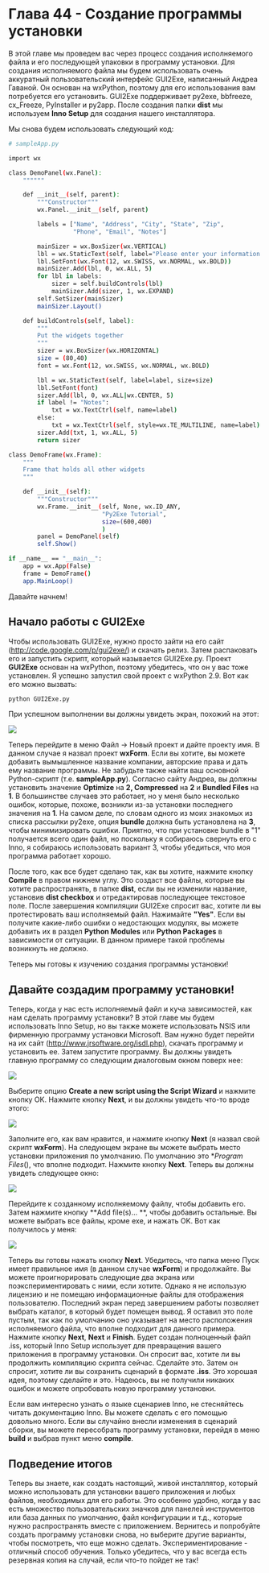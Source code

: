 # Глава 44 - Создание программы установки

В этой главе мы проведем вас через процесс создания исполняемого файла и его последующей упаковки в программу установки. Для создания исполняемого файла мы будем использовать очень аккуратный пользовательский интерфейс GUI2Exe, написанный Андреа Гаваной. Он основан на wxPython, поэтому для его использования вам потребуется его установить. GUI2Exe поддерживает py2exe, bbfreeze, cx_Freeze, PyInstaller и py2app. После создания папки **dist** мы используем **Inno Setup** для создания нашего инсталлятора.

Мы снова будем использовать следующий код:

```sh
# sampleApp.py

import wx

class DemoPanel(wx.Panel):
    """"""

    def __init__(self, parent):
        """Constructor"""
        wx.Panel.__init__(self, parent)

        labels = ["Name", "Address", "City", "State", "Zip",
                  "Phone", "Email", "Notes"]

        mainSizer = wx.BoxSizer(wx.VERTICAL)
        lbl = wx.StaticText(self, label="Please enter your information here:")
        lbl.SetFont(wx.Font(12, wx.SWISS, wx.NORMAL, wx.BOLD))
        mainSizer.Add(lbl, 0, wx.ALL, 5)
        for lbl in labels:
            sizer = self.buildControls(lbl)
            mainSizer.Add(sizer, 1, wx.EXPAND)
        self.SetSizer(mainSizer)
        mainSizer.Layout()

    def buildControls(self, label):
        """
        Put the widgets together
        """
        sizer = wx.BoxSizer(wx.HORIZONTAL)
        size = (80,40)
        font = wx.Font(12, wx.SWISS, wx.NORMAL, wx.BOLD)

        lbl = wx.StaticText(self, label=label, size=size)
        lbl.SetFont(font)
        sizer.Add(lbl, 0, wx.ALL|wx.CENTER, 5)
        if label != "Notes":
            txt = wx.TextCtrl(self, name=label)
        else:
            txt = wx.TextCtrl(self, style=wx.TE_MULTILINE, name=label)
        sizer.Add(txt, 1, wx.ALL, 5)
        return sizer

class DemoFrame(wx.Frame):
    """
    Frame that holds all other widgets
    """

    def __init__(self):
        """Constructor"""
        wx.Frame.__init__(self, None, wx.ID_ANY,
                          "Py2Exe Tutorial",
                          size=(600,400)
                          )
        panel = DemoPanel(self)
        self.Show()

if __name__ == "__main__":
    app = wx.App(False)
    frame = DemoFrame()
    app.MainLoop()
```

Давайте начнем!

## Начало работы с GUI2Exe

Чтобы использовать GUI2Exe, нужно просто зайти на его сайт (http://code.google.com/p/gui2exe/) и скачать релиз. Затем распаковать его и запустить скрипт, который называется GUI2Exe.py. Проект **GUI2Exe** основан на wxPython, поэтому убедитесь, что он у вас тоже установлен. Я успешно запустил свой проект с wxPython 2.9. Вот как его можно вызвать:

```sh
python GUI2Exe.py
```

При успешном выполнении вы должны увидеть экран, похожий на этот:

![](gui2exe.jpg)

Теперь перейдите в меню Файл -> Новый проект и дайте проекту имя. В данном случае я назвал проект **wxForm**. Если вы хотите, вы можете добавить вымышленное название компании, авторские права и дать ему название программы. Не забудьте также найти ваш основной Python-скрипт (т.е. **sampleApp.py**). Согласно сайту Андреа, вы должны установить значение **Optimize** на **2, Compressed** на **2** и **Bundled Files** на **1**. В большинстве случаев это работает, но у меня было несколько ошибок, которые, похоже, возникли из-за установки последнего значения на **1**. На самом деле, по словам одного из моих знакомых из списка рассылки py2exe, опция **bundle** должна быть установлена на **3**, чтобы минимизировать ошибки. Приятно, что при установке bundle в "1" получается всего один файл, но поскольку я собираюсь свернуть его с Inno, я собираюсь использовать вариант 3, чтобы убедиться, что моя программа работает хорошо.

После того, как все будет сделано так, как вы хотите, нажмите кнопку **Compile** в правом нижнем углу. Это создаст все файлы, которые вы хотите распространять, в папке **dist**, если вы не изменили название, установив **dist checkbox** и отредактировав последующее текстовое поле. После завершения компиляции GUI2Exe спросит вас, хотите ли вы протестировать ваш исполняемый файл. Нажимайте **"Yes"**. Если вы получите какие-либо ошибки о недостающих модулях, вы можете добавить их в раздел **Python Modules** или **Python Packages** в зависимости от ситуации. В данном примере такой проблемы возникнуть не должно.

Теперь мы готовы к изучению создания программы установки!

## Давайте создадим программу установки!

Теперь, когда у нас есть исполняемый файл и куча зависимостей, как нам сделать программу установки? В этой главе мы будем использовать Inno Setup, но вы также можете использовать NSIS или фирменную программу установки Microsoft. Вам нужно будет перейти на их сайт (http://www.jrsoftware.org/isdl.php), скачать программу и установить ее. Затем запустите программу. Вы должны увидеть главную программу со следующим диалоговым окном поверх нее:

![](inno_welcome.jpg)

Выберите опцию **Create a new script using the Script Wizard** и нажмите кнопку OK. Нажмите кнопку **Next**, и вы должны увидеть что-то вроде этого:

![](inno_setup_1.jpg)

Заполните его, как вам нравится, и нажмите кнопку **Next** (я назвал свой скрипт **wxForm**). На следующем экране вы можете выбрать место установки приложения по умолчанию. По умолчанию это **Program Files*(), что вполне подходит. Нажмите кнопку **Next**. Теперь вы должны увидеть следующее окно:

![](inno_setup_2.jpg)

Перейдите к созданному исполняемому файлу, чтобы добавить его. Затем нажмите кнопку **Add file(s)... **, чтобы добавить остальные. Вы можете выбрать все файлы, кроме exe, и нажать OK. Вот как получилось у меня:

![](inno_setup_3.jpg)

Теперь вы готовы нажать кнопку **Next**. Убедитесь, что папка меню Пуск имеет правильное имя (в данном случае **wxForm**) и продолжайте. Вы можете проигнорировать следующие два экрана или поэкспериментировать с ними, если хотите. Однако я не использую лицензию и не помещаю информационные файлы для отображения пользователю. Последний экран перед завершением работы позволяет выбрать каталог, в который будет помещен вывод. Я оставил это поле пустым, так как по умолчанию оно указывает на место расположения исполняемого файла, что вполне подходит для данного примера. Нажмите кнопку **Next**, **Next** и **Finish**. Будет создан полноценный файл .iss, который Inno Setup использует для превращения вашего приложения в программу установки. Он спросит вас, хотите ли вы продолжить компиляцию скрипта сейчас. Сделайте это. Затем он спросит, хотите ли вы сохранить сценарий в формате **.iss**. Это хорошая идея, поэтому сделайте и это. Надеюсь, вы не получили никаких ошибок и можете опробовать новую программу установки.

Если вам интересно узнать о языке сценариев Inno, не стесняйтесь читать документацию Inno. Вы можете сделать с его помощью довольно много. Если вы случайно внесли изменения в сценарий сборки, вы можете пересобрать программу установки, перейдя в меню **build** и выбрав пункт меню **compile**.

## Подведение итогов

Теперь вы знаете, как создать настоящий, живой инсталлятор, который можно использовать для установки вашего приложения и любых файлов, необходимых для его работы. Это особенно удобно, когда у вас есть множество пользовательских значков для панелей инструментов или база данных по умолчанию, файл конфигурации и т.д., которые нужно распространять вместе с приложением. Вернитесь и попробуйте создать программу установки снова, но выберите другие варианты, чтобы посмотреть, что еще можно сделать. Экспериментирование - отличный способ обучения. Только убедитесь, что у вас всегда есть резервная копия на случай, если что-то пойдет не так!
